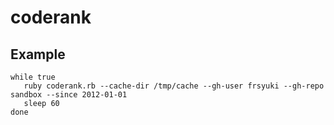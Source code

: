 coderank
========

## Example

    while true
       ruby coderank.rb --cache-dir /tmp/cache --gh-user frsyuki --gh-repo sandbox --since 2012-01-01
       sleep 60
    done

